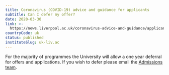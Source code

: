 ```yaml
---
title: Coronavirus (COVID-19) advice and guidance for applicants
subtitle: Can I defer my offer?
date: 2020-03-30
link: >-
  https://news.liverpool.ac.uk/coronavirus-advice-and-guidance/applicants/
countryCode: uk
status: published
instituteSlug: uk-liv.ac
---
```

For the majority of programmes the University will allow a one year deferral for offers and applications.  If you wish to defer please email the [Admissions team](https://www.liverpool.ac.uk/contacts/).
